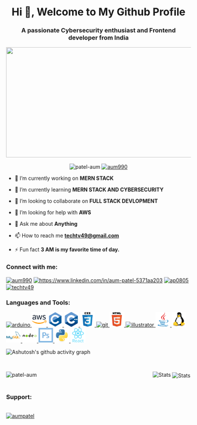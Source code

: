 <h1 align="center">Hi 👋, Welcome to My Github Profile</h1>
<h3 align="center">A passionate Cybersecurity enthusiast and Frontend developer from India</h3>
<p align="center"><img height="300" width="630" src="https://user-images.githubusercontent.com/73774338/203944286-3f2e17cf-8762-4771-b763-037f9d20082a.png"></img></p>

<p align="center"> <img width="200px" src="https://komarev.com/ghpvc/?username=patel-aum&label=Profile%20views&color=0e75b6&style=flat" alt="patel-aum" /> 
<a href="https://twitter.com/aum990" target="blank"><img width="220" src="https://img.shields.io/twitter/follow/aum990?logo=twitter&style=for-the-badge" alt="aum990" /></a> </p>


- 🔭 I’m currently working on **MERN STACK**

- 🌱 I’m currently learning **MERN STACK AND CYBERSECURITY**

- 👯 I’m looking to collaborate on **FULL STACK DEVLOPMENT**

- 🤝 I’m looking for help with **AWS**

- 💬 Ask me about **Anything**

- 📫 How to reach me **techtv49@gmail.com**

- ⚡ Fun fact **3 AM is my favorite time of day.**


<h3 align="left">Connect with me:</h3>
<p align="left">
<a href="https://twitter.com/aum990" target="blank"><img align="center" src="https://raw.githubusercontent.com/rahuldkjain/github-profile-readme-generator/master/src/images/icons/Social/twitter.svg" alt="aum990" height="30" width="40" /></a>
<a href="https://linkedin.com/in/https://www.linkedin.com/in/aum-patel-5371aa203" target="blank"><img align="center" src="https://raw.githubusercontent.com/rahuldkjain/github-profile-readme-generator/master/src/images/icons/Social/linked-in-alt.svg" alt="https://www.linkedin.com/in/aum-patel-5371aa203" height="30" width="40" /></a>
<a href="https://www.hackerrank.com/ap0805" target="blank"><img align="center" src="https://raw.githubusercontent.com/rahuldkjain/github-profile-readme-generator/master/src/images/icons/Social/hackerrank.svg" alt="ap0805" height="30" width="40" /></a>
<a href="https://codeforces.com/profile/techtv49" target="blank"><img align="center" src="https://raw.githubusercontent.com/rahuldkjain/github-profile-readme-generator/master/src/images/icons/Social/codeforces.svg" alt="techtv49" height="30" width="40" /></a>
</p>

<h3 align="left">Languages and Tools:</h3>
<p align="left"> <a href="https://www.arduino.cc/" target="_blank" rel="noreferrer"> <img src="https://cdn.worldvectorlogo.com/logos/arduino-1.svg" alt="arduino" width="40" height="40"/> </a> <a href="https://aws.amazon.com" target="_blank" rel="noreferrer"> <img src="https://raw.githubusercontent.com/devicons/devicon/master/icons/amazonwebservices/amazonwebservices-original-wordmark.svg" alt="aws" width="40" height="40"/> </a> <a href="https://www.cprogramming.com/" target="_blank" rel="noreferrer"> <img src="https://raw.githubusercontent.com/devicons/devicon/master/icons/c/c-original.svg" alt="c" width="40" height="40"/> </a> <a href="https://www.w3schools.com/cpp/" target="_blank" rel="noreferrer"> <img src="https://raw.githubusercontent.com/devicons/devicon/master/icons/cplusplus/cplusplus-original.svg" alt="cplusplus" width="40" height="40"/> </a> <a href="https://www.w3schools.com/css/" target="_blank" rel="noreferrer"> <img src="https://raw.githubusercontent.com/devicons/devicon/master/icons/css3/css3-original-wordmark.svg" alt="css3" width="40" height="40"/> </a>  <a href="https://git-scm.com/" target="_blank" rel="noreferrer"> <img src="https://www.vectorlogo.zone/logos/git-scm/git-scm-icon.svg" alt="git" width="40" height="40"/> </a> <a href="https://www.w3.org/html/" target="_blank" rel="noreferrer"> <img src="https://raw.githubusercontent.com/devicons/devicon/master/icons/html5/html5-original-wordmark.svg" alt="html5" width="40" height="40"/> </a> <a href="https://www.adobe.com/in/products/illustrator.html" target="_blank" rel="noreferrer"> <img src="https://www.vectorlogo.zone/logos/adobe_illustrator/adobe_illustrator-icon.svg" alt="illustrator" width="40" height="40"/> </a> <a href="https://www.java.com" target="_blank" rel="noreferrer"> <img src="https://raw.githubusercontent.com/devicons/devicon/master/icons/java/java-original.svg" alt="java" width="40" height="40"/> </a>  <a href="https://www.linux.org/" target="_blank" rel="noreferrer"> <img src="https://raw.githubusercontent.com/devicons/devicon/master/icons/linux/linux-original.svg" alt="linux" width="40" height="40"/> </a> <a href="https://www.mysql.com/" target="_blank" rel="noreferrer"> <img src="https://raw.githubusercontent.com/devicons/devicon/master/icons/mysql/mysql-original-wordmark.svg" alt="mysql" width="40" height="40"/> </a> <a href="https://nodejs.org" target="_blank" rel="noreferrer"> <img src="https://raw.githubusercontent.com/devicons/devicon/master/icons/nodejs/nodejs-original-wordmark.svg" alt="nodejs" width="40" height="40"/> </a> <a href="https://www.photoshop.com/en" target="_blank" rel="noreferrer"> <img src="https://raw.githubusercontent.com/devicons/devicon/master/icons/photoshop/photoshop-line.svg" alt="photoshop" width="40" height="40"/> </a> <a href="https://www.python.org" target="_blank" rel="noreferrer"> <img src="https://raw.githubusercontent.com/devicons/devicon/master/icons/python/python-original.svg" alt="python" width="40" height="40"/> </a> <a href="https://reactjs.org/" target="_blank" rel="noreferrer"> <img src="https://raw.githubusercontent.com/devicons/devicon/master/icons/react/react-original-wordmark.svg" alt="react" width="40" height="40"/> </a> </p>

 ![Ashutosh's github activity graph](https://github-readme-activity-graph.cyclic.app/graph?username=patel-aum&theme=chartreuse-dark)
<br>
<p>&nbsp;
<div>
<img width="400" align="left" src="https://github-readme-stats.vercel.app/api?username=patel-aum&show_icons=true&locale=en&theme=dark" alt="patel-aum" /></p>
<img width="400" src="https://github-readme-streak-stats.herokuapp.com/?user=patel-aum&theme=dark" alt="Stats" />
<img width="400" align="center" src="https://github-readme-stats.vercel.app/api/top-langs?username=patel-aum&show_icons=true&locale=en&layout=compact&theme=dark" alt="Stats" />


</div>
<br>
<h3>Support:</h3>
<p><a href="https://www.buymeacoffee.com/aumpatel">
<br>
<img src="https://cdn.buymeacoffee.com/buttons/v2/default-yellow.png" height="50" width="210" alt="aumpatel" /></a></p><br><br>

    


